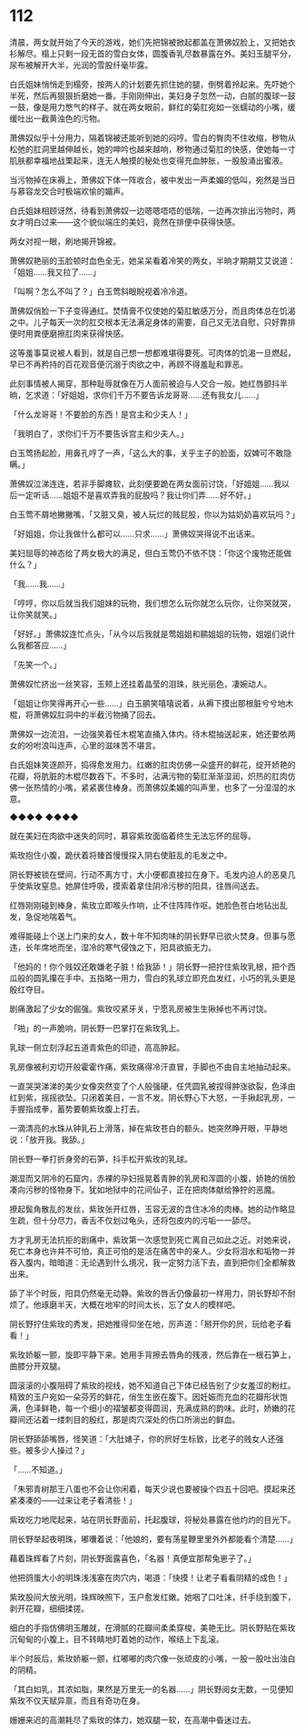 # 112

清晨，两女就开始了今天的游戏，她们先把锦被掀起都盖在萧佛奴脸上，又把她衣衫解尽。榻上只剩一段无首的雪白女体，圆腹香乳尽数暴露在外。美妇玉腿平分，尿布被解开大半，光润的雪股纤毫毕露。

白氏姐妹悄悄走到榻旁，按两人的计划要先抓住她的腿，倒劈着拎起来。先吓她个半死，然后再狠狠折磨她一番。手刚刚伸出，美妇身子忽然一动，白腻的腹球一鼓一鼓，像是用力憋气的样子。就在两女眼前，鲜红的菊肛宛如一张蠕动的小嘴，缓缓吐出一截黄浊色的污物。

萧佛奴似乎十分用力，隔着锦被还能听到她的闷哼。雪白的臀肉不住收缩，秽物从松弛的肛洞里越伸越长，她的呻吟也越来越响，秽物通过菊肛的快感，使她每一寸肌肤都幸福地战栗起来，连无人触摸的秘处也变得充血肿胀，一股股涌出蜜液。

当污物掉在床褥上，萧佛奴下体一阵收合，被中发出一声柔媚的低叫，宛然是当日与慕容龙交合时极端欢愉的媚声。

白氏姐妹相顾讶然，待看到萧佛奴一边嗯嗯唔唔的低喘，一边再次排出污物时，两女才明白过来——这个貌似端庄的美妇，竟然在排便中获得快感。

两女对视一眼，刷地揭开锦被。

萧佛奴艳丽的玉脸顿时血色全无，她呆呆看着冷笑的两女，半晌才期期艾艾说道：「姐姐……我又拉了……」

「叫啊？怎么不叫了？」白玉莺斜眼睨视着冷冷道。

萧佛奴俏脸一下子变得通红。焚情膏不仅使她的菊肛敏感万分，而且肉体总在饥渴之中。儿子每天一次的肛交根本无法满足身体的需要，自己又无法自慰，只好靠排便时用粪便磨擦肛肉来获得快感。

这等羞事莫说被人看到，就是自己想一想都难堪得要死。可肉体的饥渴一旦燃起，早已不再矜持的百花观音便沉溺于肉欲之中，再顾不得羞耻和罪恶。

此刻事情被人揭穿，那种耻辱就像在万人面前被迫与人交合一般。她红唇颤抖半晌，乞求道：「好姐姐，求你们千万不要告诉龙哥哥……还有我女儿……」

「什么龙哥哥！不要脸的东西！是宫主和少夫人！」

「我明白了，求你们千万不要告诉宫主和少夫人。」

白玉莺扬起脸，用鼻孔哼了一声，「这么大的事，关乎主子的脸面，奴婢可不敢隐瞒。」

萧佛奴泣涕连连，若非手脚瘫软，此刻便要跪在两女面前讨饶，「好姐姐……我以后一定听话……姐姐不是喜欢弄我的屁股吗？我让你们弄……好不好。」

白玉莺不屑地撇撇嘴，「又脏又臭，被人玩烂的贱屁股，你以为姑奶奶喜欢玩吗？」

「好姐姐，你让我做什么都可以……只求……」萧佛奴哭得说不出话来。

美妇屈辱的神态给了两女极大的满足，但白玉莺仍不依不饶：「你这个废物还能做什么？」

「我……我……」

「哼哼，你以后就当我们姐妹的玩物，我们想怎么玩你就怎么玩你，让你哭就哭，让你笑就笑。」

「好好。」萧佛奴连忙点头，「从今以后我就是莺姐姐和鹂姐姐的玩物，姐姐们说什么我都答应……」

「先笑一个。」

萧佛奴忙挤出一丝笑容，玉颊上还挂着晶莹的泪珠，肤光丽色，凄婉动人。

「姐姐让你笑得再开心一些……」白玉鹂笑嘻嘻说着，从褥下摸出那根脏兮兮地木棍，将萧佛奴肛洞中的半截污物捅了回去。

萧佛奴一边流泪，一边强笑着任木棍笔直捅入体内。待木棍抽送起来，她还要依两女的吩咐浪叫连声，心里的滋味苦不堪言。

白氏姐妹笑逐颜开，捣得愈发用力。红嫩的肛肉仿佛一朵盛开的鲜花，绽开娇艳的花瓣，将肮脏的木棍尽数吞下。不多时，沾满污物的菊肛渐渐湿润，炽热的肛肉仿佛一张热情的小嘴，紧紧裹住棒身。而萧佛奴柔媚的叫声里，也多了一分湿湿的水意。

◆◆◆◆ ◆◆◆◆

就在美妇在肉欲中迷失的同时，慕容紫玫面临着终生无法忘怀的屈辱。

紫玫抱住小腹，跪伏着将臻首慢慢探入阴右使脏乱的毛发之中。

阴长野被锁在壁间，行动不离方寸，大小便都直接拉在身下。毛发内迫人的恶臭几乎使紫玫窒息。她屏住呼吸，摸索着拿住阴冷污秽的阳具，往唇间送去。

红唇刚刚碰到棒身，紫玫立即喉头作响，止不住阵阵作呕。她脸色苍白地钻出乱发，急促地喘着气。

难得能碰上个送上门来的女人，数十年不知肉味的阴长野早已欲火焚身。但事与愿违，长年席地而坐，湿冷的寒气侵蚀之下，阳具欲振无力。

「他妈的！你个贱奴还敢嫌老子脏！给我舔！」阴长野一把拧住紫玫乳根，把个西瓜般的圆乳攥在手中。五指略一用力，雪白的乳球立即充血发红，小巧的乳头更是殷红夺目。

剧痛激起了少女的倔强。紫玫咬紧牙关，宁愿乳房被生生揪掉也不再讨饶。

「啪」的一声脆响，阴长野一巴掌打在紫玫乳上。

乳球一侧立刻浮起五道青紫色的印迹，高高肿起。

乳房像被利刃切开般霍霍作痛，紫玫痛得冷汗直冒，手脚也不由自主地抽动起来。

一直哭哭涕涕的美少女像突然变了个人般强硬，任凭圆乳被捏得肿涨欲裂，色泽由红到紫，摇摇欲坠。只闭着美目，一言不发。阴长野心下大怒，一手揪起乳房，一手握指成拳，蓄势要朝紫玫腹上打去。

一滴清亮的水珠从钟乳石上滑落，掉在紫玫苍白的额头。她突然睁开眼，平静地说：「放开我。我舔。」

阴长野一拳打折身旁的石笋，抖手松开紫玫的乳球。

潮湿而又阴冷的石窟内，赤裸的孕妇摇晃着青肿的乳房和浑圆的小腹，娇艳的俏脸凑向污秽的怪物身下。犹如地狱中的花间仙子，正在把肉体献给狰狞的恶魔。

撩起鬓角散乱的发丝，紫玫张开红唇，玉容无波的含住冰冷的肉棒。她的动作略显生疏，但十分尽力，香舌不仅划过龟头，还将包皮内的污垢一一舔尽。

方才乳房无法抗拒的剧痛中，紫玫第一次感觉到死亡离自己如此之近。对她来说，死亡本身也许并不可怕，真正可怕的是活在痛苦中的亲人。少女将泪水和垢物一并吞入腹内，暗暗道：无论遇到什么境况，我一定努力活下去，直到把你们全都解救出来。

舔了半个时辰，阳具仍然毫无动静。紫玫的唇舌仍像最初一样用力，阴长野却不耐烦了。他琢磨半天，大概在地牢的时间太长，忘了女人的模样吧。

阴长野拧住紫玫的秀发，把她推得仰坐在地，厉声道：「掰开你的屄，玩给老子看看！」

紫玫娇躯一颤，旋即平静下来。她用手背擦去唇角的残液，然后靠在一根石笋上，曲膝分开双腿。

圆滚滚的小腹阻碍了紫玫的视线，她不知道自己下体已经告别了少女羞涩的粉红。精致的玉户宛如一朵芬芳的鲜花，俏生生嵌在腹下。因妊娠而充血的花瓣形状饱满，色泽鲜艳，每一个细小的褶皱都变得圆润，充满成熟的韵味。此时，娇嫩的花瓣间还沾着一缕刺目的殷红，那是肉穴深处的伤口所淌出的鲜血。

阴长野舔舔嘴唇，怪笑道：「大肚婊子，你的屄好生标致，比老子的贱女人还强些。被多少人操过？」

「……不知道。」

「朱邪青树那王八蛋也不会让你闲着，每天少说也要被操个四五十回吧。摸起来还紧凑凑的——过来让老子看清些！」

紫玫吃力地爬起来，站在阴长野面前，托起腹球，将秘处暴露在他灼灼的目光下。

阴长野举起夜明珠，嘟囔着说：「他娘的，要有荡星鞭里里外外都能看个清楚……」

藉着珠辉看了片刻，阴长野面露喜色，「名器！真便宜那帮兔崽子了。」

他把鸽蛋大小的明珠浅浅塞在肉穴内，喝道：「快摸！让老子看看阴精的成色！」

紫玫股间大放光明，珠辉映照下，玉户愈发红嫩。她咽了口吐沫，纤手绕到腹下，剥开花瓣，细细揉搓。

细白的手指仿佛明玉雕就，在滑腻的花瓣间柔柔穿梭，美艳无比。阴长野贴在紫玫沉甸甸的小腹上，目不转睛地盯着她的动作，喉结上下乱滚。

半个时辰后，紫玫娇躯一颤，红嘟嘟的肉穴像一张顽皮的小嘴，一股一股吐出浊白的阴精。

「其白如乳，其浓如脂，果然是万里无一的名器……」阴长野阅女无数，一见便知紫玫不仅天赋异禀，而且有奇功在身。

姗姗来迟的高潮耗尽了紫玫的体力，她双腿一软，在高潮中昏迷过去。
